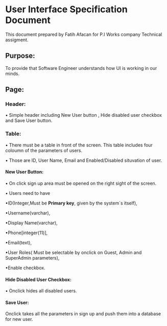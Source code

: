 <h1> User Interface Specification Document </h1>
<p> This document prepared by Fatih Afacan for P.I Works company Technical assigment. </p>
<h2> Purpose: </h2>
<p> To provide that Software Engineer understands how UI is working in our minds. </p>
<h2> Page:</2>
<h3> Header:</h3>
<p>• Simple header including New User button , Hide disabled user checkbox and Save User button. </p>
<h3> Table:</h3>
<p>• There must be a table in front of the screen. This table includes four coloumn of the parameters of users.</p>
<p>• Those are ID, User Name, Email and Enabled/Disabled situvation of user.</p>
<h4> New User Button:</h4>
<p>• On click sign up area must be opened on the right sight of the screen.</p>
<p>• Users need to have </p>
<p>•ID(Integer,Must be <strong>Primary key</strong>, given by the system`s itself), </p>
<p>•Username(varchar), </p>
<p>•Display Name(varchar), </p>
<p>•Phone[integer(11)], </p>
<p>•Email(text), </p>
<p>•User Roles( Must be selectable by onclick on Guest, Admin and SuperAdmin parameters), </p>
<p>•Enable checkbox.</p>
<h4> Hide Disabled User Checkbox: </h4>
<p>• Onclick hides all disabled users. </p>
<h4> Save User:</h4>
<p> Onclick takes all the parameters in sign up and push them into a database for new user. </p>
